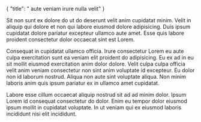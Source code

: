 {
  "title": " aute veniam irure nulla velit"
}

Sit non sunt ex dolore do ut do deserunt velit anim cupidatat minim. Velit in aliquip qui dolore et non qui labore eiusmod dolore adipisicing. Duis ipsum cupidatat dolore pariatur excepteur ullamco aute amet. Esse quis labore proident consectetur dolor occaecat sint est Lorem.

Consequat in cupidatat ullamco officia. Irure consectetur Lorem eu aute culpa exercitation sunt ea veniam elit proident do adipisicing. Eu ex ad in eu sit mollit eiusmod exercitation anim dolor dolore. Velit culpa culpa officia velit anim veniam consectetur non sint anim voluptate id excepteur. Eu dolor non id laborum nostrud. Aliqua non aute sint voluptate aliqua. Non minim laboris anim quis ipsum pariatur ex in ullamco amet cupidatat.

Labore esse cillum occaecat aliquip nostrud sit ad ad minim dolor. Ipsum Lorem id consequat consectetur do dolor. Enim eu tempor dolor eiusmod ipsum mollit in cupidatat voluptate. In ut veniam qui ex eiusmod laboris incididunt nisi elit incididunt.